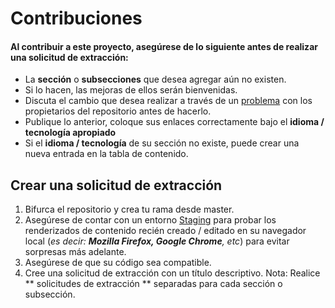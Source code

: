 # Contribuciones

#### Al contribuir a este proyecto, asegúrese de lo siguiente antes de realizar una solicitud de extracción:
- La **sección** o **subsecciones** que desea agregar aún no existen.
- Si lo hacen, las mejoras de ellos serán bienvenidas.
- Discuta el cambio que desea realizar a través de un [problema](https://github.com/vinayhegde1990/devops-notes/issues) con los propietarios del repositorio antes de hacerlo.
- Publique lo anterior, coloque sus enlaces correctamente bajo el **idioma / tecnología apropiado**
- Si el **idioma / tecnología** de su sección no existe, puede crear una nueva entrada en la tabla de contenido.
  
    
## Crear una solicitud de extracción
1. Bifurca el repositorio y crea tu rama desde master.
2. Asegúrese de contar con un entorno [Staging](Staging-ES.md) para probar los renderizados de contenido recién creado / editado en su navegador local (_es decir: **Mozilla Firefox, Google Chrome**, etc_) para evitar sorpresas más adelante.
3. Asegúrese de que su código sea compatible.
4. Cree una solicitud de extracción con un título descriptivo. Nota: Realice ** solicitudes de extracción ** separadas para cada sección o subsección.
